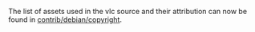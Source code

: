 The list of assets used in the vlc source and their attribution can now be found in [contrib/debian/copyright](../contrib/debian/copyright).
